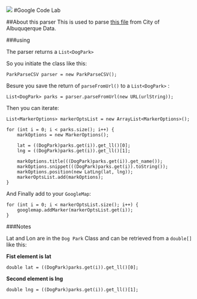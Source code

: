 

<img src="http://javierachavez.com/wp-content/uploads/2013/05/gdg.png">
#Google Code Lab 
 
  
##About this parser
This is used to parse [this file](http://www.cabq.gov/parksandrecreation/documents/Dog%20Park%20Map%20Plone.csv) from City of Albuquqerque Data. 

###using

The parser returns a `List<DogPark>`  

So you initiate the class like this:
	
	ParkParseCSV parser = new ParkParseCSV();
	
Besure you save the return of `parseFromUrl()` to a `List<DogPark>`  :

	List<DogPark> parks = parser.parseFromUrl(new URL(urlString));
	
Then you can iterate:

	List<MarkerOptions> markerOptsList = new ArrayList<MarkerOptions>();

	for (int i = 0; i < parks.size(); i++) {
		markOptions = new MarkerOptions();
		
		lat = ((DogPark)parks.get(i)).get_ll()[0];
		lng = ((DogPark)parks.get(i)).get_ll()[1];
		
		markOptions.title(((DogPark)parks.get(i)).get_name());
		markOptions.snippet(((DogPark)parks.get(i)).toString());
		markOptions.position(new LatLng(lat, lng));
		markerOptsList.add(markOptions);
	}

And Finally add to your `GoogleMap`:

	for (int i = 0; i < markerOptsList.size(); i++) {
		googlemap.addMarker(markerOptsList.get(i));
	}
	
###Notes

Lat and Lon are in the `Dog Park` Class and can be retrieved from a `double[]` like this:

**Fist element is lat**

	double lat = ((DogPark)parks.get(i)).get_ll()[0];

**Second element is lng**
	
	double lng = ((DogPark)parks.get(i)).get_ll()[1];
	
